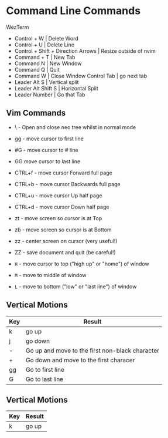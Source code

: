 # Command Line Commands

WezTerm

- Control + W | Delete Word
- Control + U | Delete Line
- Control + Shift + Direction Arrows | Resize outside of nvim
- Command + T | New Tab
- Command N | New Window
- Command Q | Quit 
- Command W | Close Window
Control Tab | go next tab
- Leader Alt S | Vertical split
- Leader Alt Shift S | Horizontal Split
- Leader Number | Go that Tab

## Vim Commands


* \ - Open and close neo tree whilst in normal mode
* gg - move cursor to first line
* #G - move cursor to # line
* GG move cursor to last line
* CTRL+f - move cursor Forward full page
* CTRL+b - move cursor Backwards full page
* CTRL+u - move cursor Up half page
* CTRL+d - move cursor Down half page
* zt - move screen so cursor is at Top
* zb - move screen so cursor is at Bottom
* zz - center screen on cursor (very useful!)
* ZZ - save document and quit (be careful!)


* `H` - move cursor to top ("high up" or "home") of window
* `M` - move to middle of window
* `L` - move to bottom ("low" or "last line") of window

## Vertical Motions

|Key|Result|
|-----|----------|
|k|go up|
|j|go down|
|-|Go up and move to the first non-black character |
|+|Go down and move to the first characer |
|gg|Go to first line |
|G|Go to last line |


## Vertical Motions

|Key|Result|
|-----|----------|
|k|go up|
